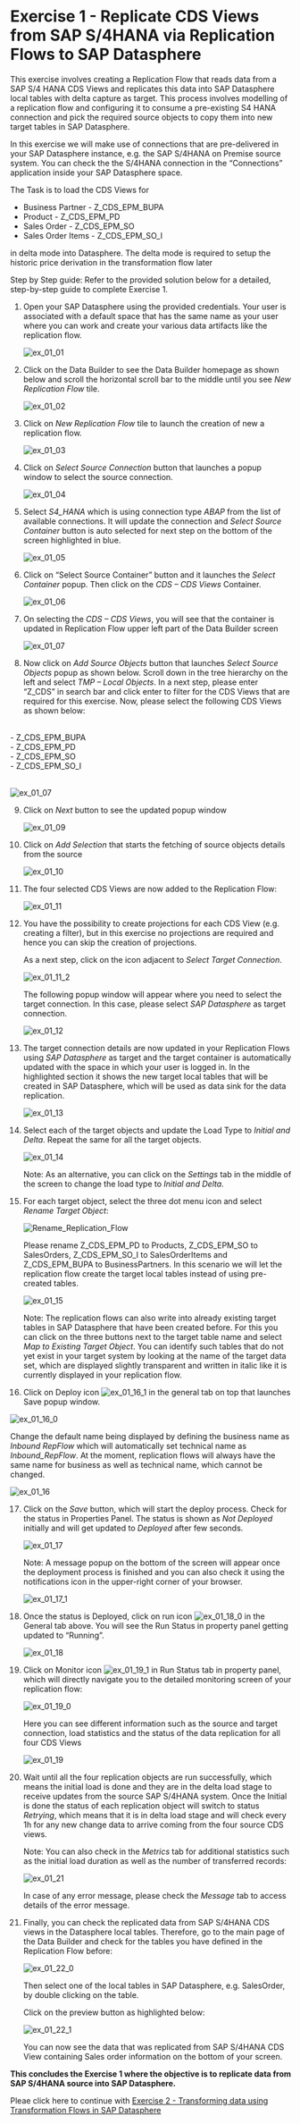 # Exercise 1 - Replicate CDS Views from SAP S/4HANA via Replication Flows to SAP Datasphere

This exercise involves creating a Replication Flow that reads data from a SAP S/4 HANA CDS Views and replicates this data into SAP Datasphere local tables with delta capture as target. This process involves modelling of a replication flow and configuring it to consume a pre-existing S4 HANA connection and pick the required source objects to copy them into new target tables in SAP Datasphere.

In this exercise we will make use of connections that are pre-delivered in your SAP Datasphere instance, e.g. the SAP S/4HANA on Premise source system. You can check the the S/4HANA connection in the “Connections” application inside your SAP Datasphere space.

The Task is to load the CDS Views for
- Business Partner -  Z_CDS_EPM_BUPA
- Product - Z_CDS_EPM_PD
- Sales Order - Z_CDS_EPM_SO
- Sales Order Items - Z_CDS_EPM_SO_I

in delta mode into Datasphere. The delta mode is required to setup the historic price derivation in the transformation flow later

Step by Step guide:
Refer to the provided solution below for a detailed, step-by-step guide to complete Exercise 1.

1.	Open your SAP Datasphere using the provided credentials. Your user is associated with a default space that has the same name as your user where you can work and create your various data artifacts like the replication flow.
   
    ![ex_01_01](images/ex_01_01.png)

2.	Click on the Data Builder to see the Data Builder homepage as shown below and scroll the horizontal scroll bar to the middle until you see *New Replication Flow* tile.
   
    ![ex_01_02](images/ex_01_02.png)

3.	Click on *New Replication Flow* tile to launch the creation of new a replication flow.
   
    ![ex_01_03](images/ex_01_03.png)

4.	Click on *Select Source Connection* button that launches a popup window to select the source connection.

    ![ex_01_04](images/ex_01_04.png)

5.	Select *S4_HANA* which is using connection type *ABAP* from the list of available connections. It will update the connection and *Select Source Container* button is auto selected for next step on the bottom of the screen highlighted in blue.

    ![ex_01_05](images/ex_01_05.png)

6.	Click on “Select Source Container” button and it launches the *Select Container* popup. Then click on the *CDS – CDS Views* Container.

    ![ex_01_06](images/ex_01_06.png)

7.	On selecting the *CDS – CDS Views*, you will see that the container is updated in Replication Flow upper left part of the Data Builder screen

    ![ex_01_07](images/ex_01_07.png)

8.	Now click on *Add Source Objects* button that launches *Select Source Objects* popup as shown below. Scroll down in the tree hierarchy on the left and select *TMP – Local Objects*. In a next step, please enter “Z_CDS” in search bar and click enter to filter for the CDS Views that are required for this exercise. Now, please select the following CDS Views as shown below:
   <br>
   - Z_CDS_EPM_BUPA <br>
   - Z_CDS_EPM_PD  <br>
   - Z_CDS_EPM_SO  <br>
   - Z_CDS_EPM_SO_I  <br>

   <br>

![ex_01_07](images/ex_01_08.png)
    
9.	Click on *Next* button to see the updated popup window

    ![ex_01_09](images/ex_01_09.png)

10.	Click on *Add Selection* that starts the fetching of source objects details from the source

    ![ex_01_10](images/ex_01_10.png)

11.	The four selected CDS Views are now added to the Replication Flow:

    ![ex_01_11](images/ex_01_11.png)

12.	You have the possibility to create projections for each CDS View (e.g. creating a filter), but in this exercise no projections are required and hence you can skip the creation of projections. 

      As a next step, click on the icon adjacent to *Select Target Connection*. 

    ![ex_01_11_2](images/ex_1_11_2.png)

      The following popup window will appear where you need to select the target connection. In this case, please select *SAP Datasphere* as target connection.

    ![ex_01_12](images/ex_01_12.png)

13.	The target connection details are now updated in your Replication Flows using *SAP Datasphere* as target and the target container is automatically updated with the space in which your user is logged in.
In the highlighted section it shows the new target local tables that will be created in SAP Datasphere, which will be used as data sink for the data replication. 


    ![ex_01_13](images/ex_01_13.png)

14.	Select each of the target objects and update the Load Type to *Initial and Delta*. Repeat the same for all the target objects.

    ![ex_01_14](images/ex_01_14.png)

    Note: As an alternative, you can click on the *Settings* tab in the middle of the screen to change the load type to *Initial and Delta*.

15.	For each target object, select the three dot menu icon and select *Rename Target Object*:

      ![Rename_Replication_Flow](images/Rename_Replication_Flow.jpg)     

      Please rename Z_CDS_EPM_PD to Products, Z_CDS_EPM_SO to SalesOrders, Z_CDS_EPM_SO_I to SalesOrderItems and Z_CDS_EPM_BUPA to BusinessPartners. In this scenario we will let the replication flow create the target local tables instead of using pre-created tables.
   	
    ![ex_01_15](images/ex_01_15.png)

      Note: The replication flows can also write into already existing target tables in SAP Datasphere that have been created before. For this you can click on the three buttons next to the target table name and select *Map to Existing Target Object*. You can identify such tables that do not yet exist in your target system by looking at the name of the target data set, which are displayed slightly transparent and written in italic like it is currently displayed in your replication flow. 

17.	Click on Deploy icon ![ex_01_16_1](images/ex_01_16_1.png) in the general tab on top that launches Save popup window.

   ![ex_01_16_0](images/ex_01_16_0.png)

   Change the default name being displayed by defining the business name as *Inbound RepFlow* which will automatically set technical name as *Inbound_RepFlow*. At the moment, replication flows will always have the same name for business as well as technical name, which cannot be changed.
    
   ![ex_01_16](images/ex_01_16.png)

17.	Click on the *Save* button, which will start the deploy process. Check for the status in Properties Panel. The status is shown as *Not Deployed* initially and will get updated to *Deployed* after few seconds.

    ![ex_01_17](images/ex_01_17.png)

    Note: A message popup on the bottom of the screen will appear once the deployment process is finished and you can also check it using the notifications icon in the upper-right corner of your browser.

    ![ex_01_17_1](images/ex_01_17_1.png)

19.	Once the status is Deployed, click on run icon ![ex_01_18_0](images/ex_01_18_0.png) in the General tab above. You will see the Run Status in property panel getting updated to “Running”.

    ![ex_01_18](images/ex_01_18.png)

20.	Click on Monitor icon ![ex_01_19_1](images/ex_01_19_1.png)  in Run Status tab in property panel, which will directly navigate you to the detailed monitoring screen of your replication flow:

      ![ex_01_19_0](images/ex_01_19_0.png)

      Here you can see different information such as the source and target connection, load statistics and the status of the data replication for all four CDS Views

   	![ex_01_19](images/ex_01_19.png)


21.	Wait until all the four replication objects are run successfully, which means the initial load is done and they are in the delta load stage to receive updates from the source SAP S/4HANA system.
Once the Initial is done the status of each replication object will switch to status *Retrying*, which means that it is in delta load stage and will check every 1h for any new change data to arrive coming from the four source CDS views. 

      Note: You can also check in the *Metrics* tab for additional statistics such as the initial load duration as well as the number of transferred records:

      ![ex_01_21](images/ex_01_21.png)
      
      In case of any error message, please check the *Message* tab to access details of the error message.


22.	Finally, you can check the replicated data from SAP S/4HANA CDS views in the Datasphere local tables. Therefore, go to the main page of the Data Builder and check for the tables you have defined in the Replication Flow before:
    
      ![ex_01_22_0](images/ex_01_22_0.png)

    Then select one of the local tables in SAP Datasphere, e.g. SalesOrder, by double clicking on the table.

    Click on the preview button as highlighted below:

    ![ex_01_22_1](images/ex_01_22_1.png)

    You can now see the data that was replicated from SAP S/4HANA CDS View containing Sales order information on the bottom of your screen.

**This concludes the Exercise 1 where the objective is to replicate data from SAP S/4HANA source into SAP Datasphere.**

Pleae click here to continue with [Exercise 2 - Transforming data using Transformation Flows in SAP Datasphere](../ex2/)

